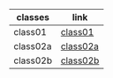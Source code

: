 

| classes     | link   |
| -----------| -----------------------|
| class01    |[class01](class01.md)   |
| class02a   |[class02a](class02a.md) |
| class02b   |[class02b](class02b.md) |
